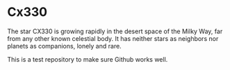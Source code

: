 # Cx330
The star CX330 is growing rapidly in the desert space of the Milky Way, far from any other known celestial body. It has neither stars as neighbors nor planets as companions, lonely and rare.

This is a test repository to make sure Github works well.

